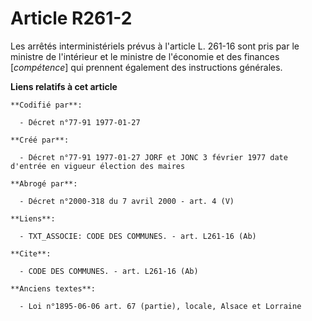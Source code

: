 # Article R261-2

Les arrêtés interministériels prévus à l'article L. 261-16 sont pris par le ministre de l'intérieur et le ministre de
l'économie et des finances [*compétence*] qui prennent également des instructions générales.

**Liens relatifs à cet article**

	**Codifié par**:

	  - Décret n°77-91 1977-01-27

	**Créé par**:

	  - Décret n°77-91 1977-01-27 JORF et JONC 3 février 1977 date d'entrée en vigueur élection des maires

	**Abrogé par**:

	  - Décret n°2000-318 du 7 avril 2000 - art. 4 (V)

	**Liens**:

	  - TXT_ASSOCIE: CODE DES COMMUNES. - art. L261-16 (Ab)

	**Cite**:

	  - CODE DES COMMUNES. - art. L261-16 (Ab)

	**Anciens textes**:

	  - Loi n°1895-06-06 art. 67 (partie), locale, Alsace et Lorraine
